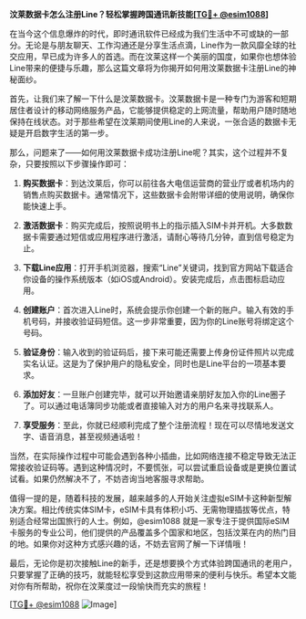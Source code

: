 **汶莱数据卡怎么注册Line？轻松掌握跨国通讯新技能[[TG💪+ @esim1088](https://t.me/s/esim1088)]**

在当今这个信息爆炸的时代，即时通讯软件已经成为我们生活中不可或缺的一部分。无论是与朋友聊天、工作沟通还是分享生活点滴，Line作为一款风靡全球的社交应用，早已成为许多人的首选。而在汶莱这样一个美丽的国度，如果你也想体验Line带来的便捷与乐趣，那么这篇文章将为你揭开如何用汶莱数据卡注册Line的神秘面纱。

首先，让我们来了解一下什么是汶莱数据卡。汶莱数据卡是一种专门为游客和短期居住者设计的移动网络服务产品，它能够提供稳定的上网流量，帮助用户随时随地保持在线状态。对于那些希望在汶莱期间使用Line的人来说，一张合适的数据卡无疑是开启数字生活的第一步。

那么，问题来了——如何用汶莱数据卡成功注册Line呢？其实，这个过程并不复杂，只要按照以下步骤操作即可：

1. **购买数据卡**：到达汶莱后，你可以前往各大电信运营商的营业厅或者机场内的销售点购买数据卡。通常情况下，这些数据卡会附带详细的使用说明，确保你能快速上手。

2. **激活数据卡**：购买完成后，按照说明书上的指示插入SIM卡并开机。大多数数据卡需要通过短信或应用程序进行激活，请耐心等待几分钟，直到信号稳定为止。

3. **下载Line应用**：打开手机浏览器，搜索“Line”关键词，找到官方网站下载适合你设备的操作系统版本（如iOS或Android）。安装完成后，点击图标启动应用。

4. **创建账户**：首次进入Line时，系统会提示你创建一个新的账户。输入有效的手机号码，并接收验证码短信。这一步非常重要，因为你的Line账号将绑定这个号码。

5. **验证身份**：输入收到的验证码后，接下来可能还需要上传身份证件照片以完成实名认证。这是为了保护用户的隐私安全，同时也是Line平台的一项基本要求。

6. **添加好友**：一旦账户创建完毕，就可以开始邀请亲朋好友加入你的Line圈子了。可以通过电话簿同步功能或者直接输入对方的用户名来寻找联系人。

7. **享受服务**：至此，你就已经顺利完成了整个注册流程！现在可以尽情地发送文字、语音消息，甚至视频通话啦！

当然，在实际操作过程中可能会遇到各种小插曲，比如网络连接不稳定导致无法正常接收验证码等。遇到这种情况时，不要慌张，可以尝试重启设备或是更换位置试试看。如果仍然解决不了，不妨咨询当地客服寻求帮助。

值得一提的是，随着科技的发展，越来越多的人开始关注虚拟eSIM卡这种新型解决方案。相比传统实体SIM卡，eSIM卡具有体积小巧、无需物理插拔等优点，特别适合经常出国旅行的人士。例如，@esim1088 就是一家专注于提供国际eSIM卡服务的专业公司，他们提供的产品覆盖多个国家和地区，包括汶莱在内的热门目的地。如果你对这种方式感兴趣的话，不妨去官网了解一下详情哦！

最后，无论你是初次接触Line的新手，还是想要换个方式体验跨国通讯的老用户，只要掌握了正确的技巧，就能轻松享受到这款应用带来的便利与快乐。希望本文能对你有所帮助，祝你在汶莱度过一段愉快而充实的旅程！

[[TG💪+ @esim1088](https://t.me/s/esim1088) ![Image](https://i.postimg.cc/4NQfJmqS/Snipaste-2025-05-13-00-14-12.png)]